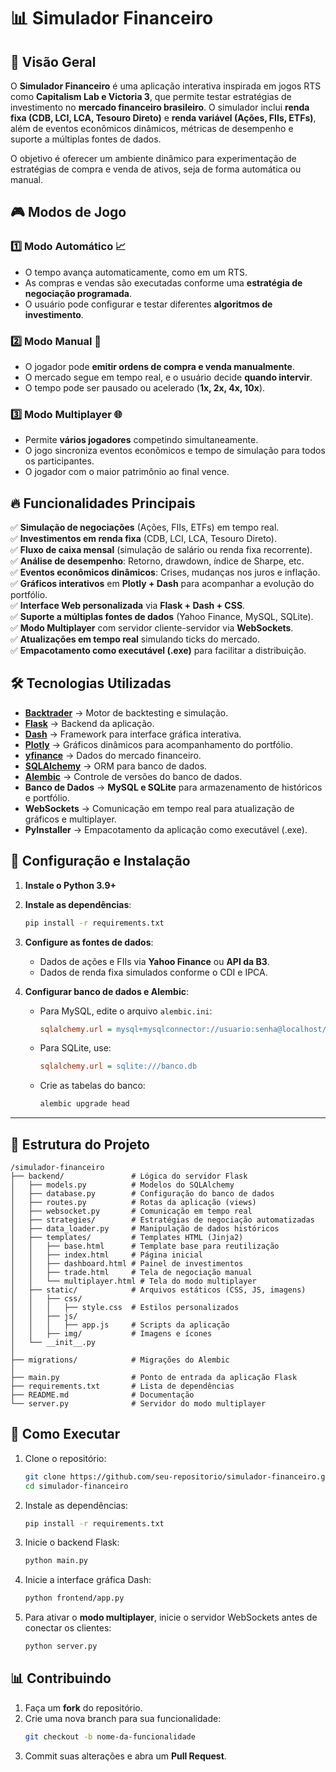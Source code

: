 # 📊 Simulador Financeiro  

## 📌 Visão Geral  
O **Simulador Financeiro** é uma aplicação interativa inspirada em jogos RTS como **Capitalism Lab e Victoria 3**, que permite testar estratégias de investimento no **mercado financeiro brasileiro**. O simulador inclui **renda fixa (CDB, LCI, LCA, Tesouro Direto)** e **renda variável (Ações, FIIs, ETFs)**, além de eventos econômicos dinâmicos, métricas de desempenho e suporte a múltiplas fontes de dados.  

O objetivo é oferecer um ambiente dinâmico para experimentação de estratégias de compra e venda de ativos, seja de forma automática ou manual.  

## 🎮 Modos de Jogo  

### 1️⃣ **Modo Automático** 📈  
- O tempo avança automaticamente, como em um RTS.  
- As compras e vendas são executadas conforme uma **estratégia de negociação programada**.  
- O usuário pode configurar e testar diferentes **algoritmos de investimento**.  

### 2️⃣ **Modo Manual** 🏦  
- O jogador pode **emitir ordens de compra e venda manualmente**.  
- O mercado segue em tempo real, e o usuário decide **quando intervir**.  
- O tempo pode ser pausado ou acelerado (**1x, 2x, 4x, 10x**).  

### 3️⃣ **Modo Multiplayer** 🌐  
- Permite **vários jogadores** competindo simultaneamente.  
- O jogo sincroniza eventos econômicos e tempo de simulação para todos os participantes.  
- O jogador com o maior patrimônio ao final vence.  

## 🔥 Funcionalidades Principais  

✅ **Simulação de negociações** (Ações, FIIs, ETFs) em tempo real.  
✅ **Investimentos em renda fixa** (CDB, LCI, LCA, Tesouro Direto).  
✅ **Fluxo de caixa mensal** (simulação de salário ou renda fixa recorrente).  
✅ **Análise de desempenho**: Retorno, drawdown, índice de Sharpe, etc.  
✅ **Eventos econômicos dinâmicos**: Crises, mudanças nos juros e inflação.  
✅ **Gráficos interativos** em **Plotly + Dash** para acompanhar a evolução do portfólio.  
✅ **Interface Web personalizada** via **Flask + Dash + CSS**.  
✅ **Suporte a múltiplas fontes de dados** (Yahoo Finance, MySQL, SQLite).  
✅ **Modo Multiplayer** com servidor cliente-servidor via **WebSockets**.  
✅ **Atualizações em tempo real** simulando ticks do mercado.  
✅ **Empacotamento como executável (.exe)** para facilitar a distribuição.  

## 🛠️ Tecnologias Utilizadas  

- **[Backtrader](https://www.backtrader.com/)** → Motor de backtesting e simulação.  
- **[Flask](https://flask.palletsprojects.com/)** → Backend da aplicação.  
- **[Dash](https://dash.plotly.com/)** → Framework para interface gráfica interativa.  
- **[Plotly](https://plotly.com/python/)** → Gráficos dinâmicos para acompanhamento do portfólio.  
- **[yfinance](https://pypi.org/project/yfinance/)** → Dados do mercado financeiro.  
- **[SQLAlchemy](https://www.sqlalchemy.org/)** → ORM para banco de dados.  
- **[Alembic](https://alembic.sqlalchemy.org/)** → Controle de versões do banco de dados.  
- **Banco de Dados** → **MySQL e SQLite** para armazenamento de históricos e portfólio.  
- **WebSockets** → Comunicação em tempo real para atualização de gráficos e multiplayer.  
- **PyInstaller** → Empacotamento da aplicação como executável (.exe).  

## 🔧 Configuração e Instalação  

1. **Instale o Python 3.9+**  
2. **Instale as dependências**:  
   ```bash
   pip install -r requirements.txt
   ```  
3. **Configure as fontes de dados**:  
   - Dados de ações e FIIs via **Yahoo Finance** ou **API da B3**.  
   - Dados de renda fixa simulados conforme o CDI e IPCA.  

4. **Configurar banco de dados e Alembic**:  
   - Para MySQL, edite o arquivo `alembic.ini`:  
     ```ini
     sqlalchemy.url = mysql+mysqlconnector://usuario:senha@localhost/seu_banco
     ```
   - Para SQLite, use:  
     ```ini
     sqlalchemy.url = sqlite:///banco.db
     ```
   - Crie as tabelas do banco:  
     ```bash
     alembic upgrade head
     ```

---

## 📁 Estrutura do Projeto  

```plaintext
/simulador-financeiro
├── backend/               # Lógica do servidor Flask
│   ├── models.py          # Modelos do SQLAlchemy
│   ├── database.py        # Configuração do banco de dados
│   ├── routes.py          # Rotas da aplicação (views)
│   ├── websocket.py       # Comunicação em tempo real
│   ├── strategies/        # Estratégias de negociação automatizadas
│   ├── data_loader.py     # Manipulação de dados históricos
│   ├── templates/         # Templates HTML (Jinja2)
│   │   ├── base.html      # Template base para reutilização
│   │   ├── index.html     # Página inicial
│   │   ├── dashboard.html # Painel de investimentos
│   │   ├── trade.html     # Tela de negociação manual
│   │   └── multiplayer.html # Tela do modo multiplayer
│   ├── static/            # Arquivos estáticos (CSS, JS, imagens)
│   │   ├── css/
│   │   │   ├── style.css  # Estilos personalizados
│   │   ├── js/
│   │   │   ├── app.js     # Scripts da aplicação
│   │   ├── img/           # Imagens e ícones
│   └── __init__.py
│
├── migrations/            # Migrações do Alembic
│
├── main.py                # Ponto de entrada da aplicação Flask
├── requirements.txt       # Lista de dependências
├── README.md              # Documentação
└── server.py              # Servidor do modo multiplayer
```

## 🚀 Como Executar  

1. Clone o repositório:  
   ```bash
   git clone https://github.com/seu-repositorio/simulador-financeiro.git
   cd simulador-financeiro
   ```  

2. Instale as dependências:  
   ```bash
   pip install -r requirements.txt
   ```  

3. Inicie o backend Flask:  
   ```bash
   python main.py
   ```  

4. Inicie a interface gráfica Dash:  
   ```bash
   python frontend/app.py
   ```  

5. Para ativar o **modo multiplayer**, inicie o servidor WebSockets antes de conectar os clientes:  
   ```bash
   python server.py
   ```  

## 📊 Contribuindo  

1. Faça um **fork** do repositório.  
2. Crie uma nova branch para sua funcionalidade:  
   ```bash
   git checkout -b nome-da-funcionalidade
   ```  
3. Commit suas alterações e abra um **Pull Request**.  
